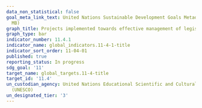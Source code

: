 ```yaml
---
data_non_statistical: false
goal_meta_link_text: United Nations Sustainable Development Goals Metadata (PDF 4.0
  MB)
graph_title: Projects implemented towards effective management of legislative requirements to support effective green environment managent.
graph_type: bar
indicator_number: 11.4.1
indicator_name: global_indicators.11-4-1-title
indicator_sort_order: 11-04-01
published: true
reporting_status: In progress
sdg_goal: '11'
target_name: global_targets.11-4-title
target_id: '11.4'
un_custodian_agency: United Nations Educational Scientific and Cultural Organization
  (UNESCO)
un_designated_tier: '3'
---
```


